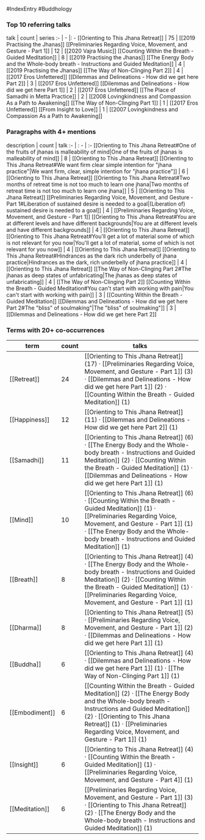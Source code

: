 #IndexEntry #Buddhology

### Top 10 referring talks
talk | count | series
:- | - |: -
[[Orienting to This Jhana Retreat]] | 75 | [[2019 Practising the Jhanas]]
[[Preliminaries Regarding Voice, Movement, and Gesture - Part 1]] | 12 | [[2020 Vajra Music]]
[[Counting Within the Breath - Guided Meditation]] | 8 | [[2019 Practising the Jhanas]]
[[The Energy Body and the Whole-body breath - Instructions and Guided Meditation]] | 4 | [[2019 Practising the Jhanas]]
[[The Way of Non-Clinging Part 2]] | 4 | [[2017 Eros Unfettered]]
[[Dilemmas and Delineations - How did we get here Part 2]] | 3 | [[2017 Eros Unfettered]]
[[Dilemmas and Delineations - How did we get here Part 1]] | 2 | [[2017 Eros Unfettered]]
[[The Place of Samadhi in Metta Practice]] | 2 | [[2008 Lovingkindness and Compassion As a Path to Awakening]]
[[The Way of Non-Clinging Part 1]] | 1 | [[2017 Eros Unfettered]]
[[From Insight to Love]] | 1 | [[2007 Lovingkindness and Compassion As a Path to Awakening]]

### Paragraphs with 4+ mentions
description | count | talk
:- | : - | :-
[[Orienting to This Jhana Retreat#One of the fruits of jhanas is malleability of mind\|One of the fruits of jhanas is malleability of mind]] | 8 | [[Orienting to This Jhana Retreat]]
[[Orienting to This Jhana Retreat#We want firm clear simple intention for "jhana practice"\|We want firm, clear, simple intention for "jhana practice"]] | 6 | [[Orienting to This Jhana Retreat]]
[[Orienting to This Jhana Retreat#Two months of retreat time is not too much to learn one jhana\|Two months of retreat time is not too much to learn one jhana]] | 5 | [[Orienting to This Jhana Retreat]]
[[Preliminaries Regarding Voice, Movement, and Gesture - Part 1#Liberation of sustained desire is needed to a goal\|(Liberation of) sustained desire is needed to a goal]] | 4 | [[Preliminaries Regarding Voice, Movement, and Gesture - Part 1]]
[[Orienting to This Jhana Retreat#You are at different levels and have different backgrounds\|You are at different levels and have different backgrounds]] | 4 | [[Orienting to This Jhana Retreat]]
[[Orienting to This Jhana Retreat#You'll get a lot of material some of which is not relevant for you now\|You'll get a lot of material, some of which is not relevant for you now]] | 4 | [[Orienting to This Jhana Retreat]]
[[Orienting to This Jhana Retreat#Hindrances as the dark rich underbelly of jhana practice\|Hindrances as the dark, rich underbelly of jhana practice]] | 4 | [[Orienting to This Jhana Retreat]]
[[The Way of Non-Clinging Part 2#The jhanas as deep states of unfabricating\|The jhanas as deep states of unfabricating]] | 4 | [[The Way of Non-Clinging Part 2]]
[[Counting Within the Breath - Guided Meditation#You can't start with working with pain\|You can't start with working with pain]] | 3 | [[Counting Within the Breath - Guided Meditation]]
[[Dilemmas and Delineations - How did we get here Part 2#The "bliss" of soulmaking"\|The "bliss" of soulmaking"]] | 3 | [[Dilemmas and Delineations - How did we get here Part 2]]

### Terms with 20+ co-occurrences
term | count | talks
-|-|-
[[Retreat]] | 24 | <span class="counts">[[Orienting to This Jhana Retreat]] (17) · [[Preliminaries Regarding Voice, Movement, and Gesture - Part 1]] (3) · [[Dilemmas and Delineations - How did we get here Part 1]] (2) · [[Counting Within the Breath - Guided Meditation]] (1)</span> 
[[Happiness]] | 12 | <span class="counts">[[Orienting to This Jhana Retreat]] (11) · [[Dilemmas and Delineations - How did we get here Part 2]] (1)</span> 
[[Samadhi]] | 11 | <span class="counts">[[Orienting to This Jhana Retreat]] (6) · [[The Energy Body and the Whole-body breath - Instructions and Guided Meditation]] (2) · [[Counting Within the Breath - Guided Meditation]] (1) · [[Dilemmas and Delineations - How did we get here Part 1]] (1)</span> 
[[Mind]] | 10 | <span class="counts">[[Orienting to This Jhana Retreat]] (6) · [[Counting Within the Breath - Guided Meditation]] (1) · [[Preliminaries Regarding Voice, Movement, and Gesture - Part 1]] (1) · [[The Energy Body and the Whole-body breath - Instructions and Guided Meditation]] (1)</span> 
[[Breath]] | 8 | <span class="counts">[[Orienting to This Jhana Retreat]] (4) · [[The Energy Body and the Whole-body breath - Instructions and Guided Meditation]] (2) · [[Counting Within the Breath - Guided Meditation]] (1) · [[Preliminaries Regarding Voice, Movement, and Gesture - Part 1]] (1)</span> 
[[Dharma]] | 8 | <span class="counts">[[Orienting to This Jhana Retreat]] (5) · [[Preliminaries Regarding Voice, Movement, and Gesture - Part 1]] (2) · [[Dilemmas and Delineations - How did we get here Part 1]] (1)</span> 
[[Buddha]] | 6 | <span class="counts">[[Orienting to This Jhana Retreat]] (4) · [[Dilemmas and Delineations - How did we get here Part 1]] (1) · [[The Way of Non-Clinging Part 1]] (1)</span> 
[[Embodiment]] | 6 | <span class="counts">[[Counting Within the Breath - Guided Meditation]] (2) · [[The Energy Body and the Whole-body breath - Instructions and Guided Meditation]] (2) · [[Orienting to This Jhana Retreat]] (1) · [[Preliminaries Regarding Voice, Movement, and Gesture - Part 1]] (1)</span> 
[[Insight]] | 6 | <span class="counts">[[Orienting to This Jhana Retreat]] (4) · [[Counting Within the Breath - Guided Meditation]] (1) · [[Preliminaries Regarding Voice, Movement, and Gesture - Part 4]] (1)</span> 
[[Meditation]] | 6 | <span class="counts">[[Preliminaries Regarding Voice, Movement, and Gesture - Part 1]] (3) · [[Orienting to This Jhana Retreat]] (2) · [[The Energy Body and the Whole-body breath - Instructions and Guided Meditation]] (1)</span> 

